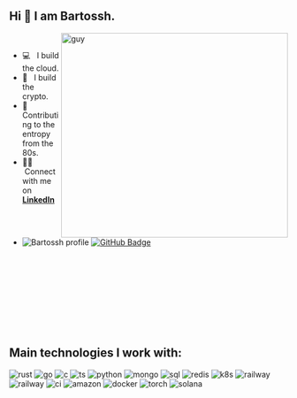 ## Hi 👋 I am Bartossh.

 <img align="right" height="370" alt="guy" width="410" src="https://i.pinimg.com/originals/e4/26/70/e426702edf874b181aced1e2fa5c6cde.gif" /> </a>
<br>
- :computer: &nbsp; I build the cloud.
- 🥷  &nbsp; I build the crypto.
- 🧮 &nbsp; Contributing to the entropy from the 80s.
- :technologist: &nbsp;Connect with me on **[LinkedIn](https://www.linkedin.com/in/bartoszadamlenart)**
- 	<img src="https://komarev.com/ghpvc/?username=bartossh&label=Profile%20views&color=brightgreen&style=plastic" alt="Bartossh profile"/> 
	<a href="https://github.com/bartossh?tab=followers"><img src="https://img.shields.io/github/followers/bartossh?label=Followers&style=social" alt="GitHub Badge"></a>
<br><br><br><br><br><br><br><br>
<p height="60"><p/>

## Main technologies I work with:

<p width="100%"/>
  <img  alt="rust" src ="https://img.shields.io/badge/Rust-black?style=for-the-badge&logo=rust&logoColor=#E57324"/>
  <img  alt="go" src ="https://img.shields.io/badge/Go-00ADD8?style=for-the-badge&logo=go&logoColor=white"/>
  <img  alt="c" src ="https://img.shields.io/badge/C-00599C?style=for-the-badge&logo=c&logoColor=white"/>
  <img  alt="ts" src ="https://img.shields.io/badge/TypeScript-007ACC?style=for-the-badge&logo=typescript&logoColor=white"/>
  <img  alt="python" src ="https://img.shields.io/badge/Python-FFD43B?style=for-the-badge&logo=python&logoColor=blue"/>
  <img  alt="mongo" src ="https://img.shields.io/badge/MongoDB-4EA94B?style=for-the-badge&logo=mongodb&logoColor=white"/>
  <img  alt="sql" src ="https://img.shields.io/badge/PostgreSQL-316192?style=for-the-badge&logo=postgresql&logoColor=white">
  <img  alt="redis" src ="https://img.shields.io/badge/redis-%23DD0031.svg?&style=for-the-badge&logo=redis&logoColor=white">
  <img  alt="k8s" src ="https://img.shields.io/badge/Kubernetes-3069DE?style=for-the-badge&logo=kubernetes&logoColor=white"/>
  <img  alt="railway" src ="https://img.shields.io/badge/Railway-131415?style=for-the-badge&logo=railway&logoColor=white"/>
  <img  alt="railway" src ="https://img.shields.io/badge/Digital_Ocean-0080FF?style=for-the-badge&logo=DigitalOcean&logoColor=white"/>
  <img  alt="ci" src ="https://img.shields.io/badge/GitHub_Actions-2088FF?style=for-the-badge&logo=github-actions&logoColor=white"/>
  <img  alt="amazon" src ="https://img.shields.io/badge/Amazon_Web_Services-FF9900?style=for-the-badge&logo=amazonwebservices&logoColor=white"/>
  <img  alt="docker" src ="https://img.shields.io/badge/Docker-2CA5E0?style=for-the-badge&logo=docker&logoColor=white"/>
  <img  alt="torch" src ="https://img.shields.io/badge/PyTorch-EE4C2C?style=for-the-badge&logo=pytorch&logoColor=white"/>
  <img  alt="solana" src ="https://img.shields.io/badge/Solana-000?style=for-the-badge&logo=Solana&logoColor=9945FF"/>
</p>
 
